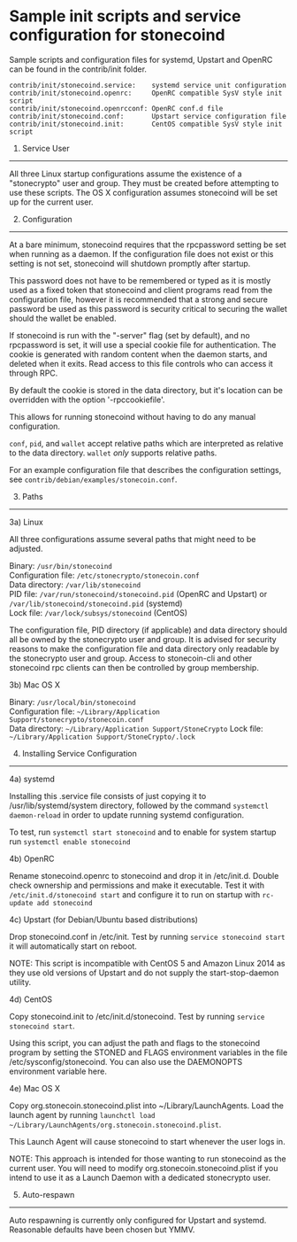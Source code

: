 Sample init scripts and service configuration for stonecoind
==========================================================

Sample scripts and configuration files for systemd, Upstart and OpenRC
can be found in the contrib/init folder.

    contrib/init/stonecoind.service:    systemd service unit configuration
    contrib/init/stonecoind.openrc:     OpenRC compatible SysV style init script
    contrib/init/stonecoind.openrcconf: OpenRC conf.d file
    contrib/init/stonecoind.conf:       Upstart service configuration file
    contrib/init/stonecoind.init:       CentOS compatible SysV style init script

1. Service User
---------------------------------

All three Linux startup configurations assume the existence of a "stonecrypto" user
and group.  They must be created before attempting to use these scripts.
The OS X configuration assumes stonecoind will be set up for the current user.

2. Configuration
---------------------------------

At a bare minimum, stonecoind requires that the rpcpassword setting be set
when running as a daemon.  If the configuration file does not exist or this
setting is not set, stonecoind will shutdown promptly after startup.

This password does not have to be remembered or typed as it is mostly used
as a fixed token that stonecoind and client programs read from the configuration
file, however it is recommended that a strong and secure password be used
as this password is security critical to securing the wallet should the
wallet be enabled.

If stonecoind is run with the "-server" flag (set by default), and no rpcpassword is set,
it will use a special cookie file for authentication. The cookie is generated with random
content when the daemon starts, and deleted when it exits. Read access to this file
controls who can access it through RPC.

By default the cookie is stored in the data directory, but it's location can be overridden
with the option '-rpccookiefile'.

This allows for running stonecoind without having to do any manual configuration.

`conf`, `pid`, and `wallet` accept relative paths which are interpreted as
relative to the data directory. `wallet` *only* supports relative paths.

For an example configuration file that describes the configuration settings,
see `contrib/debian/examples/stonecoin.conf`.

3. Paths
---------------------------------

3a) Linux

All three configurations assume several paths that might need to be adjusted.

Binary:              `/usr/bin/stonecoind`  
Configuration file:  `/etc/stonecrypto/stonecoin.conf`  
Data directory:      `/var/lib/stonecoind`  
PID file:            `/var/run/stonecoind/stonecoind.pid` (OpenRC and Upstart) or `/var/lib/stonecoind/stonecoind.pid` (systemd)  
Lock file:           `/var/lock/subsys/stonecoind` (CentOS)  

The configuration file, PID directory (if applicable) and data directory
should all be owned by the stonecrypto user and group.  It is advised for security
reasons to make the configuration file and data directory only readable by the
stonecrypto user and group.  Access to stonecoin-cli and other stonecoind rpc clients
can then be controlled by group membership.

3b) Mac OS X

Binary:              `/usr/local/bin/stonecoind`  
Configuration file:  `~/Library/Application Support/stonecrypto/stonecoin.conf`  
Data directory:      `~/Library/Application Support/StoneCrypto`
Lock file:           `~/Library/Application Support/StoneCrypto/.lock`

4. Installing Service Configuration
-----------------------------------

4a) systemd

Installing this .service file consists of just copying it to
/usr/lib/systemd/system directory, followed by the command
`systemctl daemon-reload` in order to update running systemd configuration.

To test, run `systemctl start stonecoind` and to enable for system startup run
`systemctl enable stonecoind`

4b) OpenRC

Rename stonecoind.openrc to stonecoind and drop it in /etc/init.d.  Double
check ownership and permissions and make it executable.  Test it with
`/etc/init.d/stonecoind start` and configure it to run on startup with
`rc-update add stonecoind`

4c) Upstart (for Debian/Ubuntu based distributions)

Drop stonecoind.conf in /etc/init.  Test by running `service stonecoind start`
it will automatically start on reboot.

NOTE: This script is incompatible with CentOS 5 and Amazon Linux 2014 as they
use old versions of Upstart and do not supply the start-stop-daemon utility.

4d) CentOS

Copy stonecoind.init to /etc/init.d/stonecoind. Test by running `service stonecoind start`.

Using this script, you can adjust the path and flags to the stonecoind program by
setting the STONED and FLAGS environment variables in the file
/etc/sysconfig/stonecoind. You can also use the DAEMONOPTS environment variable here.

4e) Mac OS X

Copy org.stonecoin.stonecoind.plist into ~/Library/LaunchAgents. Load the launch agent by
running `launchctl load ~/Library/LaunchAgents/org.stonecoin.stonecoind.plist`.

This Launch Agent will cause stonecoind to start whenever the user logs in.

NOTE: This approach is intended for those wanting to run stonecoind as the current user.
You will need to modify org.stonecoin.stonecoind.plist if you intend to use it as a
Launch Daemon with a dedicated stonecrypto user.

5. Auto-respawn
-----------------------------------

Auto respawning is currently only configured for Upstart and systemd.
Reasonable defaults have been chosen but YMMV.
